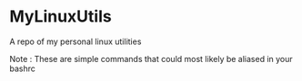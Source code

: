 # MyLinuxUtils

A repo of my personal linux utilities

Note : These are simple commands that could most likely be aliased in your bashrc
